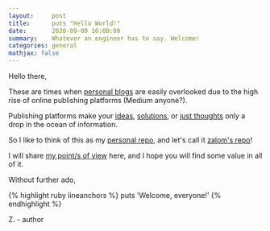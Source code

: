 ```yaml
---
layout:     post
title:      puts "Hello World!"
date:       2020-09-09 10:00:00
summary:    Whatever an engineer has to say. Welcome!
categories: general
mathjax: false
---
```


Hello there,

These are times when [personal blogs](#) are easily overlooked due to the high rise of online publishing platforms (Medium anyone?).

Publishing platforms make your [ideas](#), [solutions](#), or [just thoughts](#) only a drop in the ocean of information.

So I like to think of this as my [personal repo](#), and let's call it [zalom's repo](#)!

I will share [my point/s of view](#) here, and I hope you will find some value in all of it.

Without further ado,

{% highlight ruby lineanchors %}
puts 'Welcome, everyone!'
{% endhighlight %}

Z. - author
